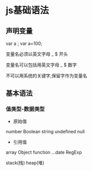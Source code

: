 # js基础语法

## 声明变量

var a ;
var a=100;

变量名必须以英文字母 _ $ 开头

变量名可以包括用英文字母 _ $ 数字

不可以用系统的关键字,保留字作为变量名

## 基本语法

### 值类型-数据类型

- 原始值

number Boolean string undefined null 

- 引用值

array Object function ...date RegExp


stack(栈)                 heap(堆)
